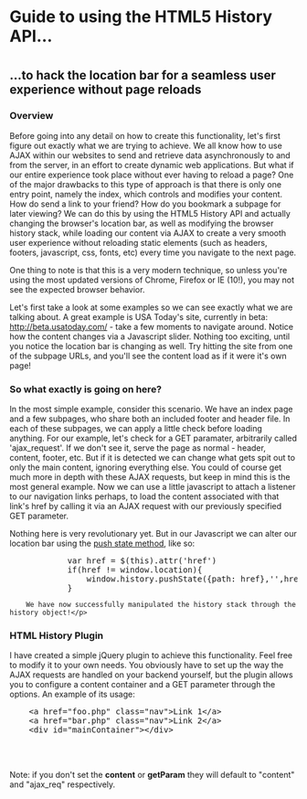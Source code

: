 <div id="main">
	<h1>Guide to using the HTML5 History API...<h1>
	<h2>...to hack the location bar for a seamless user experience without page reloads</h2>
	<h3>Overview</h3>
	<p>Before going into any detail on how to create this functionality, let's first figure out exactly what we are trying to achieve. We all know how to use AJAX within our websites to send and retrieve data asynchronously to and from the server, in an effort to create dynamic web applications. But what if our entire experience took place without ever having to reload a page? One of the major drawbacks to this type of approach is that there is only one entry point, namely the index, which controls and modifies your content. How do send a link to your friend? How do you bookmark a subpage for later viewing? We can do this by using the HTML5 History API and actually changing the browser's location bar, as well as modifying the browser history stack, while loading our content via AJAX to create a very smooth user experience without reloading static elements (such as headers, footers, javascript, css, fonts, etc) every time you navigate to the next page. </p>
<p>One thing to note is that this is a very modern technique, so unless you're using the most updated versions of Chrome, Firefox or IE (10!), you may not see the expected browser behavior.</p>
<p>Let's first take a look at some examples so we can see exactly what we are talking about. A great example is USA Today's site, currently in beta: <a href="http://beta.usatoday.com/">http://beta.usatoday.com/</a> - take a few moments to navigate around. Notice how the content changes via a Javascript slider. Nothing too exciting, until you notice the location bar is changing as well. Try hitting the site from one of the subpage URLs, and you'll see the content load as if it were it's own page!</p>
	<h3>So what exactly is going on here?</h3>
	<p>In the most simple example, consider this scenario. We have an index page and a few subpages, who share both an included footer and header file. In each of these subpages, we can apply a little check before loading anything. For our example, let's check for a GET paramater, arbitrarily called 'ajax_request'. If we don't see it, serve the page as normal - header, content, footer, etc. But if it is detected we can change what gets spit out to only the main content, ignoring everything else. You could of course get much more in depth with these AJAX requests, but keep in mind this is the most general example. Now we can use a little javascript to attach a listener to our navigation links perhaps, to load the content associated with that link's href by calling it via an AJAX request with our previously specified GET parameter.</p>
	<p>Nothing here is very revolutionary yet. But in our Javascript we can alter our location bar using the <a href="https://developer.mozilla.org/en-US/docs/DOM/Manipulating_the_browser_history#The_pushState().C2.A0method">push state method</a>, like so:
<pre>
			var href = $(this).attr('href')
			if(href != window.location){
				window.history.pushState({path: href},'',href)
			}
</pre>
		
		We have now successfully manipulated the history stack through the history object!</p>
<h3>HTML History Plugin</h3>
I have created a simple jQuery plugin to achieve this functionality. Feel free to modify it to your own needs. You obviously have to set up the way the AJAX requests are handled on your backend yourself, but the plugin allows you to configure a content container and a GET parameter through the options. An example of its usage:
<pre>
	&lt;a href="foo.php" class="nav">Link 1&lt;/a>
	&lt;a href="bar.php" class="nav">Link 2&lt;/a>
	&lt;div id="mainContainer">&lt;/div>
	<script src="//ajax.googleapis.com/ajax/libs/jquery/1.7.1/jquery.min.js"></script>
	<script src="js/html-history.js"></script>
	<script>
	  $(document).ready(function(){
      $('#nav a').htmlHistory({
	      content: 'mainContainer',
	      getParam: 'html5_ajax_request'
	    });
    });
  </script>
</pre>
<p>Note: if you don't set the <strong>content</strong> or <strong>getParam</strong> they will default to "content" and "ajax_req" respectively.</p>
<p>
</div>